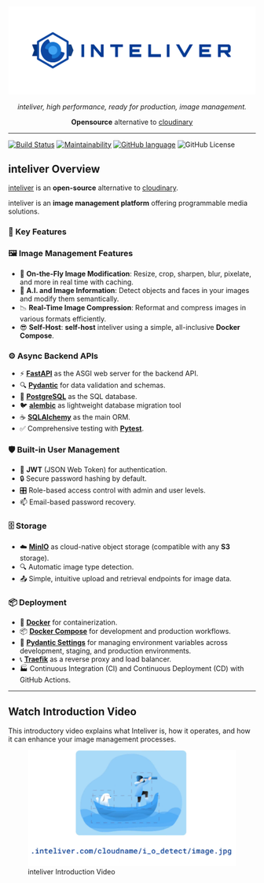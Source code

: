 <p align="center">
  <a href="https://github.com/inteliver/inteliver"><img src="https://raw.githubusercontent.com/inteliver/inteliver/main/src/app/assets/images/inteliver-logo.svg" alt="inteliver logo"></a>
</p>

<p align="center">
    <em>inteliver, high performance, ready for production, image management.</em>
</p>

<p align="center">
<b>Opensource</b> alternative to <a href="https://cloudinary.com/">cloudinary<a>
</p>

---

[![Build Status](https://img.shields.io/github/actions/workflow/status/inteliver/inteliver/docker-publish.yml)](https://github.com/inteliver/inteliver/actions/workflows/docker-publish.yml)
[![Maintainability](https://api.codeclimate.com/v1/badges/85b24e0a5466be54852f/maintainability)](https://codeclimate.com/github/inteliver/inteliver/maintainability)
[![GitHub language](https://img.shields.io/github/languages/top/inteliver/inteliver)](https://github.com/inteliver/inteliver)
![GitHub License](https://img.shields.io/github/license/inteliver/inteliver)

## inteliver Overview

<a href="https://inteliver.github.io/inteliver/" target="_blank">inteliver</a> is an **open-source** alternative to <a href="https://cloudinary.com/" target="_blank">cloudinary</a>.

inteliver is an **image management platform** offering programmable media solutions.

### 🚀 Key Features

### 🖼️ Image Management Features
- 📝 **On-the-Fly Image Modification**: Resize, crop, sharpen, blur, pixelate, and more in real time with caching.
- 🤖 **A.I. and Image Information**: Detect objects and faces in your images and modify them semantically.
- 📉 **Real-Time Image Compression**: Reformat and compress images in various formats efficiently.
- 😎 **Self-Host**: **self-host** inteliver using a simple, all-inclusive **Docker Compose**.

### ⚙️ Async Backend APIs
- ⚡ **[FastAPI](https://fastapi.tiangolo.com)** as the ASGI web server for the backend API.
- 🔍 **[Pydantic](https://docs.pydantic.dev)** for data validation and schemas.
- 💾 **[PostgreSQL](https://www.postgresql.org)** as the SQL database.
- 🐦 **[alembic](https://alembic.sqlalchemy.org/)** as lightweight database migration tool
- ☕ **[SQLAlchemy](https://www.sqlalchemy.org/)** as the main ORM.
- ✅ Comprehensive testing with **[Pytest](https://pytest.org)**.


### 🛡️ Built-in User Management
- 🔑 **JWT** (JSON Web Token) for authentication.
- 🔒 Secure password hashing by default.
- 🎛️ Role-based access control with admin and user levels.
- 📫 Email-based password recovery.

### 🗄️ Storage
- ☁️ **[MinIO](https://min.io/)** as cloud-native object storage (compatible with any **S3** storage).
- 🔍 Automatic image type detection.
- 📤 Simple, intuitive upload and retrieval endpoints for image data.

### 📦 Deployment
- 🐳 **[Docker](https://www.docker.com)** for containerization.
- 📦 **[Docker Compose](https://www.docker.com)** for development and production workflows.
- 🔧 **[Pydantic Settings](https://docs.pydantic.dev/latest/concepts/pydantic_settings/)** for managing environment variables across development, staging, and production environments.
- 📞 **[Traefik](https://traefik.io)** as a reverse proxy and load balancer.
- 🏭 Continuous Integration (CI) and Continuous Deployment (CD) with GitHub Actions.

---

## Watch Introduction Video 

This introductory video explains what Inteliver is, how it operates, and how it can enhance your image management processes.

<figure markdown="span">
  <a href="https://www.youtube.com/watch?v=8hEdIEvt7_E" target="_blank">
    <img src="https://raw.githubusercontent.com/inteliver/inteliver/main/docs/assets/inteliver-introduction-video-snapshot.svg" alt="inteliver Introduction Video">
  </a>
  <figcaption>inteliver Introduction Video</figcaption>
</figure>